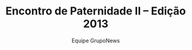---
ID: 2981
title: 'Encontro de Paternidade II &#8211; Edição 2013'
image-xl: >
  https://assets.gruponews.com.br/gruponews/uploads/2013/06/encontro-paternidade-2013.jpg
image-l: >
  https://assets.gruponews.com.br/gruponews/uploads/2013/06/encontro-paternidade-2013.jpg
image-sq-l: >
  https://assets.gruponews.com.br/gruponews/uploads/2013/06/encontro-paternidade-2013.jpg
image-sq-m: >
  https://assets.gruponews.com.br/gruponews/uploads/2013/06/encontro-paternidade-2013-720x353.jpg
post_excerpt: ""
layout: event
permalink: eventos/encontro-de-paternidade-2-2013
published: true
event:
  event_id: "44"
  event_slug: encontro-de-paternidade-2-2013
  event_owner: "10"
  event_status: "1"
  event_name: 'Encontro de Paternidade II - Edição 2013 '
  event_start_time: 00:00:00
  event_end_time: 00:00:00
  event_start_date: 2013-08-03
  event_end_date: 2013-08-04
  post_content: ""
  event_rsvp: "1"
  event_spaces: "80"
  location_id: "4"
  recurrence_id: null
  event_category_id: null
  event_attributes: 'a:2:{s:18:"wpcf-gn_post_autor";s:16:"Equipe GrupoNews";s:22:"wpcf-gn_post_destaques";s:12:"nao_destaque";}'
  event_date_created: null
  event_date_modified: 2013-07-23 13:07:36
  recurrence: "0"
  recurrence_interval: null
  recurrence_freq: null
  recurrence_byday: null
  recurrence_byweekno: null
  blog_id: null
  group_id: "0"
  post_id: "2981"
  event_all_day: "1"
  event_private: "0"
  recurrence_days: null
  event_rsvp_date: 2013-07-22
  event_rsvp_time: 00:00:00
  event_rsvp_spaces: null
  recurrence_rsvp_days: null
categories: ""
tags: ""
author:
  - Equipe GrupoNews
wpcf-gn_post_autor:
  - Equipe GrupoNews
wpcf-gn_post_destaques:
  - nao_destaque
post_date: 2013-06-16 00:25:21
---